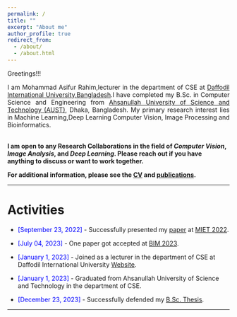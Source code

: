 ```yaml
---
permalink: /
title: ""
excerpt: "About me"
author_profile: true
redirect_from: 
  - /about/
  - /about.html
---
```


Greetings!!!

<div style="text-align: justify"> 

I am Mohammad Asifur Rahim,lecturer in the department of CSE at <a href="https://faculty.daffodilvarsity.edu.bd/profile/cse/asifur.html"> Daffodil International University,Bangladesh</a>.I have completed my B.Sc. in Computer Science and Engineering from <a href="http://aust.edu/">Ahsanullah University of Science and Technology (AUST)</a>, Dhaka, Bangladesh. My primary research interest lies in Machine Learning,Deep Learning Computer Vision, Image Processing and Bioinformatics.<br /><br /></div>
 
<b> I am open to any Research Collaborations in the field of *Computer Vision*, *Image Analysis*, and *Deep Learning*. Please reach out if you have anything to discuss or want to work together.  </b> <a href="mailto:asifurrahim.cse@diu.edu.bd"><i class="fas fa-envelope"></i></a> <br />  

**For additional information, please see the [CV](https://annoy180104109.github.io/asifur-rahim.github.io/cv/) and [publications](https://annoy180104109.github.io/asifur-rahim.github.io/publications/).**

-----------
# Activities 
* <span style="color:Blue"> [September 23, 2022] </span> - Successfully presented my [paper](https://sajib-kumar.github.io/images/MIET_Presentation_Certificate.jpg) at [MIET 2022](https://confmiet.org/).
* <span style="color:Blue"> [July 04, 2023] </span> - One paper got accepted at [BIM 2023](https://confbim.com/).

* <span style="color:Blue"> [January 1, 2023]  </span> - Joined as a lecturer in the department of CSE at Daffodil International University [Website](https://faculty.daffodilvarsity.edu.bd/profile/cse/asifur.html).
* <span style="color:Blue"> [January 1, 2023]  </span> - Graduated from Ahsanullah University of Science and Technology in the department of CSE.
* <span style="color:Blue"> [December 23, 2023]  </span> - Successfully defended my [B.Sc. Thesis](https://annoy180104109.github.io/asifur-rahim.github.io/files/Final_Defense.pdf). 

<script type="text/javascript" src="//rf.revolvermaps.com/0/0/8.js?i=52vxgbx02tg&amp;m=0&amp;c=ff0000&amp;cr1=ffffff&amp;f=arial&amp;l=33" async="async"></script>



-----------



